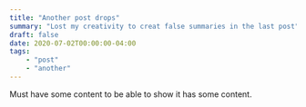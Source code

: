 ```yaml
---
title: "Another post drops"
summary: "Lost my creativity to creat false summaries in the last post"
draft: false
date: 2020-07-02T00:00:00-04:00
tags:
    - "post"
    - "another"
---
```


Must have some content to be able to show it has some content.
